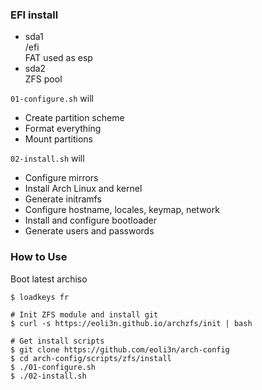 ### EFI install

- sda1  
  /efi  
  FAT used as esp
- sda2  
  ZFS pool

``01-configure.sh`` will 
- Create partition scheme
- Format everything
- Mount partitions

``02-install.sh`` will
- Configure mirrors
- Install Arch Linux and kernel
- Generate initramfs
- Configure hostname, locales, keymap, network
- Install and configure bootloader
- Generate users and passwords

### How to Use

Boot latest archiso

```
$ loadkeys fr

# Init ZFS module and install git
$ curl -s https://eoli3n.github.io/archzfs/init | bash

# Get install scripts
$ git clone https://github.com/eoli3n/arch-config
$ cd arch-config/scripts/zfs/install
$ ./01-configure.sh
$ ./02-install.sh
```
